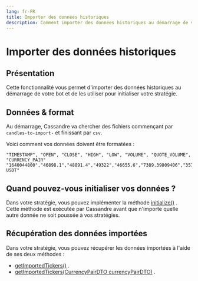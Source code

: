```yaml
---
lang: fr-FR
title: Importer des données historiques
description: Comment importer des données historiques au démarrage de votre bot and comment les utiliser
---
```


# Importer des données historiques

## Présentation

Cette fonctionnalité vous permet d'importer des données historiques au démarrage de votre bot et de les utiliser pour
initialiser votre stratégie.

## Données & format

Au démarrage, Cassandre va chercher des fichiers commençant par `candles-to-import-` et finissant par `csv`.

Voici comment vos données doivent être formatées :

```
"TIMESTAMP", "OPEN", "CLOSE", "HIGH", "LOW", "VOLUME", "QUOTE_VOLUME", "CURRENCY_PAIR"
"1640044800","46898.1","48891.4","49322","46655.6","7389.39809406","357318509.007992951","BTC-USDT"
```

## Quand pouvez-vous initialiser vos données ?

Dans votre stratégie, vous pouvez implémenter la
méthode [initialize()](https://www.javadoc.io/doc/tech.cassandre.trading.bot/cassandre-trading-bot-spring-boot-autoconfigure/latest/tech/cassandre/trading/bot/strategy/GenericCassandreStrategy.html#initialize())
. Cette méthode est exécutée par Cassandre avant que n'importe quelle autre donnée ne soit poussée à vos stratégies.

## Récupération des données importées

Dans votre stratégie, vous pouvez récupérer les données importées à l'aide de ses deux méthodes :

* [getImportedTickers()](https://www.javadoc.io/doc/tech.cassandre.trading.bot/cassandre-trading-bot-spring-boot-autoconfigure/latest/tech/cassandre/trading/bot/strategy/GenericCassandreStrategy.html#getImportedTickers())
  .
* [getImportedTickers(CurrencyPairDTO currencyPairDTO)](https://www.javadoc.io/doc/tech.cassandre.trading.bot/cassandre-trading-bot-spring-boot-autoconfigure/latest/tech/cassandre/trading/bot/strategy/GenericCassandreStrategy.html#getImportedTickers(tech.cassandre.trading.bot.dto.util.CurrencyPairDTO))
  .
